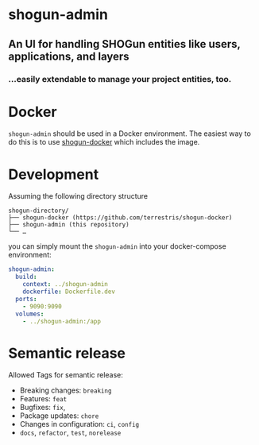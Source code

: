 # shogun-admin

## An UI for handling SHOGun entities like users, applications, and layers
### …easily extendable to manage your project entities, too.

# Docker

`shogun-admin` should be used in a Docker environment. The easiest way to do this is to use [shogun-docker](https://github.com/terrestris/shogun-docker) which includes the image.

# Development

Assuming the following directory structure

```
shogun-directory/
├── shogun-docker (https://github.com/terrestris/shogun-docker)
├── shogun-admin (this repository)
└── …
```

you can simply mount the `shogun-admin` into your docker-compose environment:

```yml
shogun-admin:
  build:
    context: ../shogun-admin
    dockerfile: Dockerfile.dev
  ports:
    - 9090:9090
  volumes:
    - ../shogun-admin:/app
```

# Semantic release
Allowed Tags for semantic release:

- Breaking changes: `breaking`
- Features: `feat`
- Bugfixes: `fix`,
- Package updates: `chore`
- Changes in configuration: `ci`, `config`
- `docs`, `refactor`, `test`, `norelease`
